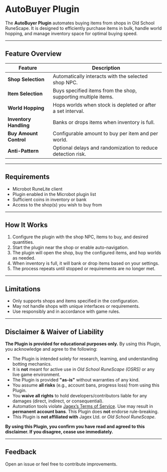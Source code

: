 ﻿# AutoBuyer Plugin

The **AutoBuyer Plugin** automates buying items from shops in Old School RuneScape. It is designed to efficiently purchase items in bulk, handle world hopping, and manage inventory space for optimal buying speed.

---

## Feature Overview

| Feature                | Description                                                      |
|------------------------|------------------------------------------------------------------|
| **Shop Selection**     | Automatically interacts with the selected shop NPC.              |
| **Item Selection**     | Buys specified items from the shop, supporting multiple items.   |
| **World Hopping**      | Hops worlds when stock is depleted or after a set interval.      |
| **Inventory Handling** | Banks or drops items when inventory is full.                     |
| **Buy Amount Control** | Configurable amount to buy per item and per world.               |
| **Anti-Pattern**       | Optional delays and randomization to reduce detection risk.      |

---

## Requirements

- Microbot RuneLite client
- Plugin enabled in the Microbot plugin list
- Sufficient coins in inventory or bank
- Access to the shop(s) you wish to buy from

---

## How It Works

1. Configure the plugin with the shop NPC, items to buy, and desired quantities.
2. Start the plugin near the shop or enable auto-navigation.
3. The plugin will open the shop, buy the configured items, and hop worlds as needed.
4. When inventory is full, it will bank or drop items based on your settings.
5. The process repeats until stopped or requirements are no longer met.

---

## Limitations

- Only supports shops and items specified in the configuration.
- May not handle shops with unique interfaces or requirements.
- Use responsibly and in accordance with game rules.

---

## Disclaimer & Waiver of Liability

**The Plugin is provided for educational purposes only.** By using this Plugin, you acknowledge and agree to the following:

- The Plugin is intended solely for research, learning, and understanding botting mechanics.
- It is **not** meant for active use in *Old School RuneScape (OSRS)* or any live game environment.
- The Plugin is provided **"as-is"** without warranties of any kind.
- You assume **all risks** (e.g., account bans, progress loss) from using this Plugin.
- You **waive all rights** to hold developers/contributors liable for any damages (direct, indirect, or consequential).
- Automation tools violate [Jagex’s Terms of Service](https://www.jagex.com/en-GB/terms). Use may result in **permanent account bans**. This Plugin does **not** endorse rule-breaking.
- This Plugin is **not affiliated with** Jagex Ltd. or *Old School RuneScape*.

**By using this Plugin, you confirm you have read and agreed to this disclaimer. If you disagree, cease use immediately.**

---

## Feedback

Open an issue or feel free to contribute improvements.